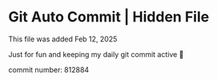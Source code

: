 # Git Auto Commit | Hidden File

This file was added Feb 12, 2025

Just for fun and keeping my daily git commit active 🤪

commit number: 812884
